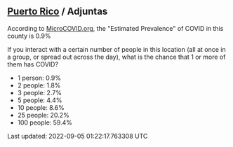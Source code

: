 
## [Puerto Rico](/united-states/puerto-rico) / Adjuntas

According to [MicroCOVID.org](http://microcovid.org),
the "Estimated Prevalence" of COVID in this county is 0.9%

If you interact with a certain number of people in this location
(all at once in a group, or spread out across the day), what is the chance that
1 or more of them has COVID?

- 1 person: 0.9%
- 2 people: 1.8%
- 3 people: 2.7%
- 5 people: 4.4%
- 10 people: 8.6%
- 25 people: 20.2%
- 100 people: 59.4%

Last updated: 2022-09-05 01:22:17.763308 UTC
